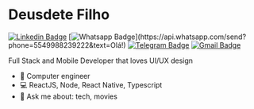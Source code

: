 # Deusdete Filho

[![Linkedin Badge](https://img.shields.io/badge/-LinkedIn-blue?style=for-the-badge&logo=Linkedin&logoColor=white&link=https://www.linkedin.com/in/deusdetefilho/)](https://www.linkedin.com/in/deusdetefilho/)
[![Whatsapp Badge](https://img.shields.io/badge/-Whatsapp-4CA143?style=for-the-badge&labelColor=4CA143&logo=whatsapp&logoColor=white&link=https://api.whatsapp.com/send?phone=5574999351135&text=Olá!)](https://api.whatsapp.com/send?phone=5549988239222&text=Olá!)
[![Telegram Badge](https://img.shields.io/badge/-Telegram-1ca0f1?style=for-the-badge&labelColor=1ca0f1&logo=telegram&logoColor=white&link=https://t.me/deusdetefilho)](https://t.me/deusdetefilho)
[![Gmail Badge](https://img.shields.io/badge/-Gmail-c14438?style=for-the-badge&logo=Gmail&logoColor=white&link=mailto:deusdetefilho@gmail.com)](mailto:deusdetefilho@gmail.com)


Full Stack and Mobile Developer that loves UI/UX design


- :rocket: Computer engineer
- :computer:   ReactJS, Node, React Native, Typescript
- 💬   Ask me about: tech, movies
